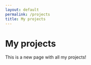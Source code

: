 ```yaml
---
layout: default
permalink: /projects
title: My projects
---
```



# My projects 

This is a new page with all my projects! 